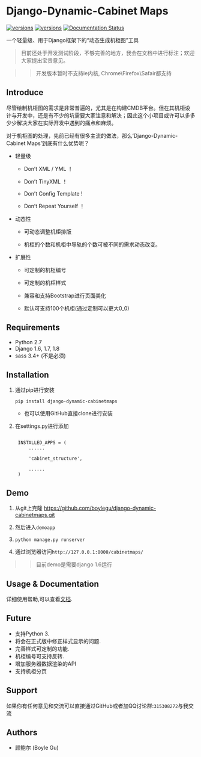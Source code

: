 Django-Dynamic-Cabinet Maps
====

[![versions](https://img.shields.io/badge/python-2.7-yellow.svg)]()
[![versions](https://img.shields.io/badge/Development%20Status-0.1.dev2-orange.svg)]()
[![Documentation Status](https://readthedocs.org/projects/django-dynamic-cabinetmaps/badge/?version=v0.1.dev2)](http://django-dynamic-cabinetmaps.readthedocs.org/en/v0.1.dev2/?badge=v0.1.dev2)

一个轻量级、用于Django框架下的“动态生成机柜图”工具

> 目前还处于开发测试阶段，不够完善的地方，我会在文档中进行标注；欢迎大家提出宝贵意见。

>> 开发版本暂时不支持ie内核, Chrome\Firefox\Safair都支持

## Introduce

尽管绘制机柜图的需求是非常普遍的，尤其是在构建CMDB平台。但在其机柜设计与开发中，还是有不少的坑需要大家注意和解决；因此这个小项目或许可以多多少少解决大家在实际开发中遇到的痛点和麻烦。

对于机柜图的处理，先前已经有很多主流的做法，那么‘Django-Dynamic-Cabinet Maps’到底有什么优势呢？

- 轻量级

  - Don’t  XML / YML ！

  - Don’t  TinyXML ！
      
  - Don’t  Config Template !

  - Don’t  Repeat Yourself ！

- 动态性

  - 可动态调整机柜排版
  
  - 机柜的个数和机柜中导轨的个数可被不同的需求动态改变。

- 扩展性

  - 可定制的机柜编号

  - 可定制的机柜样式

  - 兼容和支持Bootstrap进行页面美化

  - 默认可支持100个机柜(通过定制可以更大0_0)
  

## Requirements

  - Python 2.7
  - Django 1.6, 1.7, 1.8
  - sass 3.4+ (不是必须)
  

## Installation

1. 通过pip进行安装

   ```
   pip install django-dynamic-cabinetmaps
   ``` 
   
   - 也可以使用GitHub直接clone进行安装

2. 在settings.py进行添加

   ```

    INSTALLED_APPS = (
        ......
    
        'cabinet_structure',
    
        ......
    )
   ```

## Demo

1. 从git上克隆 https://github.com/boylegu/django-dynamic-cabinetmaps.git

2. 然后进入``demoapp``

3. ``python manage.py runserver``

4. 通过浏览器访问``http://127.0.0.1:8000/cabinetmaps/``

  >> 目前demo是需要django 1.6运行


## Usage & Documentation

详细使用帮助,可以查看[文档](http://django-dynamic-cabinetmaps.readthedocs.org/en/latest/).

## Future

- 支持Python 3.
- 将会在正式版中修正样式显示的问题.
- 完善样式可定制的功能.
- 机柜编号可支持反转.
- 增加服务器数据渲染的API
- 支持机柜分页

## Support

  如果你有任何意见和交流可以直接通过GitHub或者加QQ讨论群:`315308272`与我交流
  

## Authors

  - 顾鲍尔 (Boyle Gu)







